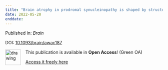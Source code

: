 ```yaml
---
title: "Brain atrophy in prodromal synucleinopathy is shaped by structural connectivity and gene expression"
date: 2022-05-20
enddate:
---
```


Published in: *Brain*

DOI: [10.1093/brain/awac187](https://doi.org/10.1093/brain/awac187)

<img src="https://upload.wikimedia.org/wikipedia/commons/thumb/9/90/Open_Access_logo_PLoS_white_green.svg/576px-Open_Access_logo_PLoS_white_green.svg.png" alt="drawing" width="50" align="left"/> &nbsp;&nbsp;&nbsp;This publication is available in **Open Access**! (Green OA)

&nbsp;&nbsp;&nbsp;<a href="https://doi.org/10.1101/2021.12.27.21268442" download>Access it freely here</a>

